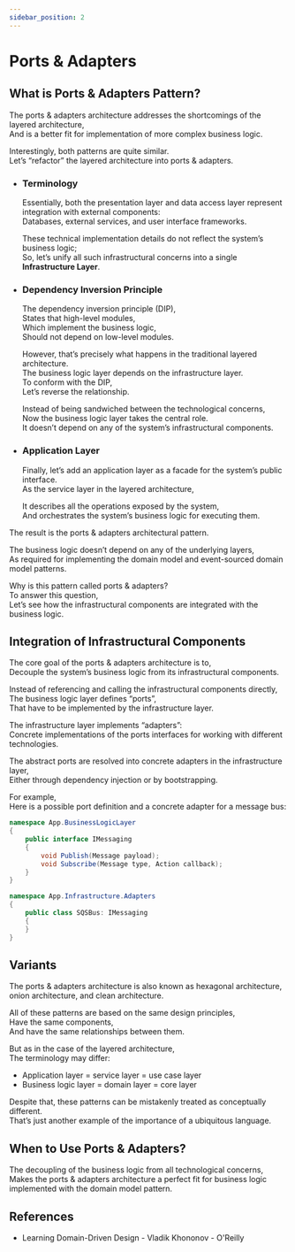 ```yaml
---
sidebar_position: 2
---
```


# Ports & Adapters

## What is Ports & Adapters Pattern?

The ports & adapters architecture addresses the shortcomings of the layered architecture,  
And is a better fit for implementation of more complex business logic.

Interestingly, both patterns are quite similar.  
Let’s “refactor” the layered architecture into ports & adapters.

- ### Terminology

  Essentially, both the presentation layer and data access layer represent integration with external components:  
  Databases, external services, and user interface frameworks.

  These technical implementation details do not reflect the system’s business logic;  
  So, let’s unify all such infrastructural concerns into a single **Infrastructure Layer**.

- ### Dependency Inversion Principle

  The dependency inversion principle (DIP),  
  States that high-level modules,  
  Which implement the business logic,  
  Should not depend on low-level modules.

  However, that’s precisely what happens in the traditional layered architecture.  
  The business logic layer depends on the infrastructure layer.  
  To conform with the DIP,  
  Let’s reverse the relationship.

  Instead of being sandwiched between the technological concerns,  
  Now the business logic layer takes the central role.  
  It doesn’t depend on any of the system’s infrastructural components.

- ### Application Layer

  Finally, let’s add an application layer as a facade for the system’s public interface.  
  As the service layer in the layered architecture,

  It describes all the operations exposed by the system,  
  And orchestrates the system’s business logic for executing them.

The result is the ports & adapters architectural pattern.

The business logic doesn’t depend on any of the underlying layers,  
As required for implementing the domain model and event-sourced domain model patterns.

Why is this pattern called ports & adapters?  
To answer this question,  
Let’s see how the infrastructural components are integrated with the business logic.

## Integration of Infrastructural Components

The core goal of the ports & adapters architecture is to,  
Decouple the system’s business logic from its infrastructural components.

Instead of referencing and calling the infrastructural components directly,  
The business logic layer defines “ports”,  
That have to be implemented by the infrastructure layer.

The infrastructure layer implements “adapters”:  
Concrete implementations of the ports interfaces for working with different technologies.

The abstract ports are resolved into concrete adapters in the infrastructure layer,  
Either through dependency injection or by bootstrapping.

For example,  
Here is a possible port definition and a concrete adapter for a message bus:

```cs
namespace App.BusinessLogicLayer
{
    public interface IMessaging
    {
        void Publish(Message payload);
        void Subscribe(Message type, Action callback);
    }
}
```

```cs
namespace App.Infrastructure.Adapters
{
    public class SQSBus: IMessaging
    {
    }
}
```

## Variants

The ports & adapters architecture is also known as hexagonal architecture, onion architecture, and clean architecture.

All of these patterns are based on the same design principles,  
Have the same components,  
And have the same relationships between them.

But as in the case of the layered architecture,  
The terminology may differ:

- Application layer = service layer = use case layer
- Business logic layer = domain layer = core layer

Despite that, these patterns can be mistakenly treated as conceptually different.  
That’s just another example of the importance of a ubiquitous language.

## When to Use Ports & Adapters?

The decoupling of the business logic from all technological concerns,  
Makes the ports & adapters architecture a perfect fit for business logic implemented with the domain model pattern.

## References

- Learning Domain-Driven Design - Vladik Khononov - O'Reilly
